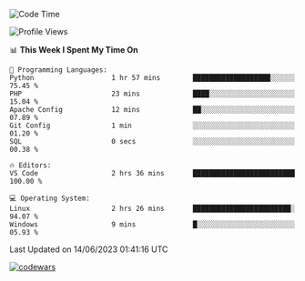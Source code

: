 <!--START_SECTION:waka-->
![Code Time](http://img.shields.io/badge/Code%20Time-186%20hrs%202%20mins-blue)

![Profile Views](http://img.shields.io/badge/Profile%20Views-167-blue)

📊 **This Week I Spent My Time On** 

```text
💬 Programming Languages: 
Python                   1 hr 57 mins        ███████████████████░░░░░░   75.45 % 
PHP                      23 mins             ████░░░░░░░░░░░░░░░░░░░░░   15.04 % 
Apache Config            12 mins             ██░░░░░░░░░░░░░░░░░░░░░░░   07.89 % 
Git Config               1 min               ░░░░░░░░░░░░░░░░░░░░░░░░░   01.20 % 
SQL                      0 secs              ░░░░░░░░░░░░░░░░░░░░░░░░░   00.38 % 

🔥 Editors: 
VS Code                  2 hrs 36 mins       █████████████████████████   100.00 % 

💻 Operating System: 
Linux                    2 hrs 26 mins       ████████████████████████░   94.07 % 
Windows                  9 mins              █░░░░░░░░░░░░░░░░░░░░░░░░   05.93 % 
```


 Last Updated on 14/06/2023 01:41:16 UTC
<!--END_SECTION:waka-->
[![codewars](https://www.codewars.com/users/Delitel/badges/large)](https://www.codewars.com/users/Delitel)   
